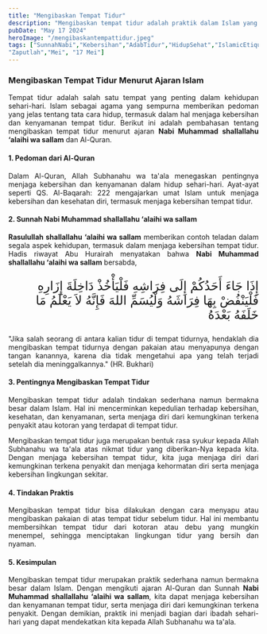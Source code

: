 ```yaml
---
title: "Mengibaskan Tempat Tidur"
description: "Mengibaskan tempat tidur adalah praktik dalam Islam yang mengharuskan seseorang membersihkan tempat tidurnya sebelum tidur. Ini dilakukan dengan menyapu atau mengibaskan pakaian di atas tempat tidur untuk menjaga kebersihan, kesehatan, dan kenyamanan."
pubDate: "May 17 2024"
heroImage: "/mengibaskantempattidur.jpeg"
tags: ["SunnahNabi","Kebersihan","AdabTidur","HidupSehat","IslamicEtiquette","AjaranIslam","Kesehatan","Hadis","Rasulullah","KebersihanDalamIslam","TipsSehat","KesehatanTidur","TataCaraTidur","HidupBersih","IslamicPractices",
"Zaputlah","Mei", "17 Mei"]
---
```


### Mengibaskan Tempat Tidur Menurut Ajaran Islam

<p style="text-align: justify;">Tempat tidur adalah salah satu tempat yang penting dalam kehidupan sehari-hari. Islam sebagai agama yang sempurna memberikan pedoman yang jelas tentang tata cara hidup, termasuk dalam hal menjaga kebersihan dan kenyamanan tempat tidur. Berikut ini adalah pembahasan tentang mengibaskan tempat tidur menurut ajaran <strong>Nabi Muhammad shallallahu ‘alaihi wa sallam</strong> dan Al-Quran.</p>

#### 1. Pedoman dari Al-Quran

<p style="text-align: justify;">Dalam Al-Quran, Allah Subhanahu wa ta'ala menegaskan pentingnya menjaga kebersihan dan kenyamanan dalam hidup sehari-hari. Ayat-ayat seperti QS. Al-Baqarah: 222 mengajarkan umat Islam untuk menjaga kebersihan dan kesehatan diri, termasuk menjaga kebersihan tempat tidur.</p>

#### 2. Sunnah Nabi Muhammad shallallahu ‘alaihi wa sallam

<p style="text-align: justify;"><strong>Rasulullah shallallahu ‘alaihi wa sallam</strong> memberikan contoh teladan dalam segala aspek kehidupan, termasuk dalam menjaga kebersihan tempat tidur. Hadis riwayat Abu Hurairah menyatakan bahwa <strong>Nabi Muhammad shallallahu ‘alaihi wa sallam</strong> bersabda,</p>

<p style="font-family: 'Neirizi Regular', sans-serif; font-size: 25px; direction: rtl;">
إِذَا جَاءَ أَحَدُكُمْ إِلَى فِرَاشِهِ فَلْيَأْخُذْ دَاخِلَةَ إِزَارِهِ فَلْيَنْفُضْ بِهَا فِرَاشَهُ وَلْيُسَمِّ اللهَ فَإِنَّهُ لاَ يَعْلَمُ مَا خَلَفَهُ بَعْدَهُ
</p>

<p style="text-align: justify;">"Jika salah seorang di antara kalian tidur di tempat tidurnya, hendaklah dia mengibaskan tempat tidurnya dengan pakaian atau menyapunya dengan tangan kanannya, karena dia tidak mengetahui apa yang telah terjadi setelah dia meninggalkannya." (HR. Bukhari)</p>

#### 3. Pentingnya Mengibaskan Tempat Tidur

<p style="text-align: justify;">Mengibaskan tempat tidur adalah tindakan sederhana namun bermakna besar dalam Islam. Hal ini mencerminkan kepedulian terhadap kebersihan, kesehatan, dan kenyamanan, serta menjaga diri dari kemungkinan terkena penyakit atau kotoran yang terdapat di tempat tidur.</p>

<p style="text-align: justify;">Mengibaskan tempat tidur juga merupakan bentuk rasa syukur kepada Allah Subhanahu wa ta'ala atas nikmat tidur yang diberikan-Nya kepada kita. Dengan menjaga kebersihan tempat tidur, kita juga menjaga diri dari kemungkinan terkena penyakit dan menjaga kehormatan diri serta menjaga kebersihan lingkungan sekitar.</p>

#### 4. Tindakan Praktis

<p style="text-align: justify;">Mengibaskan tempat tidur bisa dilakukan dengan cara menyapu atau mengibaskan pakaian di atas tempat tidur sebelum tidur. Hal ini membantu membersihkan tempat tidur dari kotoran atau debu yang mungkin menempel, sehingga menciptakan lingkungan tidur yang bersih dan nyaman.</p>

#### 5. Kesimpulan

<p style="text-align: justify;">Mengibaskan tempat tidur merupakan praktik sederhana namun bermakna besar dalam Islam. Dengan mengikuti ajaran Al-Quran dan Sunnah <strong>Nabi Muhammad shallallahu ‘alaihi wa sallam</strong>, kita dapat menjaga kebersihan dan kenyamanan tempat tidur, serta menjaga diri dari kemungkinan terkena penyakit. Dengan demikian, praktik ini menjadi bagian dari ibadah sehari-hari yang dapat mendekatkan kita kepada Allah Subhanahu wa ta'ala.</p>
